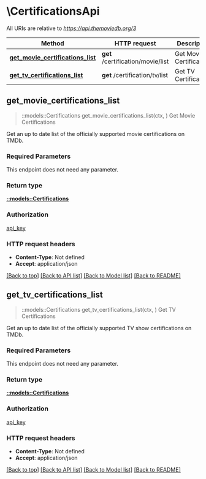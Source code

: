 # \CertificationsApi

All URIs are relative to *https://api.themoviedb.org/3*

Method | HTTP request | Description
------------- | ------------- | -------------
[**get_movie_certifications_list**](CertificationsApi.md#get_movie_certifications_list) | **get** /certification/movie/list | Get Movie Certifications
[**get_tv_certifications_list**](CertificationsApi.md#get_tv_certifications_list) | **get** /certification/tv/list | Get TV Certifications



## get_movie_certifications_list

> ::models::Certifications get_movie_certifications_list(ctx, )
Get Movie Certifications

Get an up to date list of the officially supported movie certifications on TMDb.

### Required Parameters

This endpoint does not need any parameter.

### Return type

[**::models::Certifications**](certifications.md)

### Authorization

[api_key](../README.md#api_key)

### HTTP request headers

- **Content-Type**: Not defined
- **Accept**: application/json

[[Back to top]](#) [[Back to API list]](../README.md#documentation-for-api-endpoints) [[Back to Model list]](../README.md#documentation-for-models) [[Back to README]](../README.md)


## get_tv_certifications_list

> ::models::Certifications get_tv_certifications_list(ctx, )
Get TV Certifications

Get an up to date list of the officially supported TV show certifications on TMDb.

### Required Parameters

This endpoint does not need any parameter.

### Return type

[**::models::Certifications**](certifications.md)

### Authorization

[api_key](../README.md#api_key)

### HTTP request headers

- **Content-Type**: Not defined
- **Accept**: application/json

[[Back to top]](#) [[Back to API list]](../README.md#documentation-for-api-endpoints) [[Back to Model list]](../README.md#documentation-for-models) [[Back to README]](../README.md)

